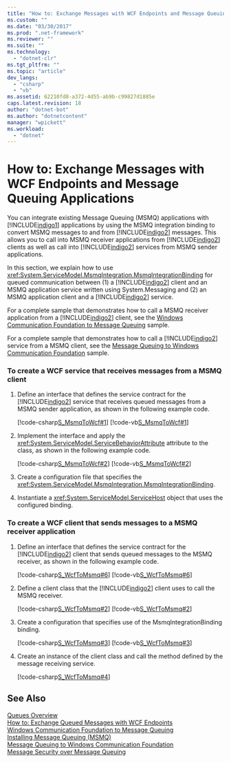 ```yaml
---
title: "How to: Exchange Messages with WCF Endpoints and Message Queuing Applications"
ms.custom: ""
ms.date: "03/30/2017"
ms.prod: ".net-framework"
ms.reviewer: ""
ms.suite: ""
ms.technology: 
  - "dotnet-clr"
ms.tgt_pltfrm: ""
ms.topic: "article"
dev_langs: 
  - "csharp"
  - "vb"
ms.assetid: 62210fd8-a372-4d55-ab9b-c99827d1885e
caps.latest.revision: 18
author: "dotnet-bot"
ms.author: "dotnetcontent"
manager: "wpickett"
ms.workload: 
  - "dotnet"
---
```

# How to: Exchange Messages with WCF Endpoints and Message Queuing Applications
You can integrate existing Message Queuing (MSMQ) applications with [!INCLUDE[indigo1](../../../../includes/indigo1-md.md)] applications by using the MSMQ integration binding to convert MSMQ messages to and from [!INCLUDE[indigo2](../../../../includes/indigo2-md.md)] messages. This allows you to call into MSMQ receiver applications from [!INCLUDE[indigo2](../../../../includes/indigo2-md.md)] clients as well as call into [!INCLUDE[indigo2](../../../../includes/indigo2-md.md)] services from MSMQ sender applications.  
  
 In this section, we explain how to use <xref:System.ServiceModel.MsmqIntegration.MsmqIntegrationBinding> for queued communication between (1) a [!INCLUDE[indigo2](../../../../includes/indigo2-md.md)] client and an MSMQ application service written using System.Messaging and (2) an MSMQ application client and a [!INCLUDE[indigo2](../../../../includes/indigo2-md.md)] service.  
  
 For a complete sample that demonstrates how to call a MSMQ receiver application from a [!INCLUDE[indigo2](../../../../includes/indigo2-md.md)] client, see the [Windows Communication Foundation to Message Queuing](../../../../docs/framework/wcf/samples/wcf-to-message-queuing.md) sample.  
  
 For a complete sample that demonstrates how to call a [!INCLUDE[indigo2](../../../../includes/indigo2-md.md)] service from a MSMQ client, see the [Message Queuing to Windows Communication Foundation](../../../../docs/framework/wcf/samples/message-queuing-to-wcf.md) sample.  
  
### To create a WCF service that receives messages from a MSMQ client  
  
1.  Define an interface that defines the service contract for the [!INCLUDE[indigo2](../../../../includes/indigo2-md.md)] service that receives queued messages from a MSMQ sender application, as shown in the following example code.  
  
     [!code-csharp[S_MsmqToWcf#1](../../../../samples/snippets/csharp/VS_Snippets_CFX/s_msmqtowcf/cs/service.cs#1)]
     [!code-vb[S_MsmqToWcf#1](../../../../samples/snippets/visualbasic/VS_Snippets_CFX/s_msmqtowcf/vb/service.vb#1)]  
  
2.  Implement the interface and apply the <xref:System.ServiceModel.ServiceBehaviorAttribute> attribute to the class, as shown in the following example code.  
  
     [!code-csharp[S_MsmqToWcf#2](../../../../samples/snippets/csharp/VS_Snippets_CFX/s_msmqtowcf/cs/service.cs#2)]
     [!code-vb[S_MsmqToWcf#2](../../../../samples/snippets/visualbasic/VS_Snippets_CFX/s_msmqtowcf/vb/service.vb#2)]  
  
3.  Create a configuration file that specifies the <xref:System.ServiceModel.MsmqIntegration.MsmqIntegrationBinding>.  
  
  
  
4.  Instantiate a <xref:System.ServiceModel.ServiceHost> object that uses the configured binding.  
  
  
  
### To create a WCF client that sends messages to a MSMQ receiver application  
  
1.  Define an interface that defines the service contract for the [!INCLUDE[indigo2](../../../../includes/indigo2-md.md)] client that sends queued messages to the MSMQ receiver, as shown in the following example code.  
  
     [!code-csharp[S_WcfToMsmq#6](../../../../samples/snippets/csharp/VS_Snippets_CFX/s_wcftomsmq/cs/proxy.cs#6)]
     [!code-vb[S_WcfToMsmq#6](../../../../samples/snippets/visualbasic/VS_Snippets_CFX/s_wcftomsmq/vb/proxy.vb#6)]  
  
2.  Define a client class that the [!INCLUDE[indigo2](../../../../includes/indigo2-md.md)] client uses to call the MSMQ receiver.  
  
     [!code-csharp[S_WcfToMsmq#2](../../../../samples/snippets/csharp/VS_Snippets_CFX/s_wcftomsmq/cs/snippets.cs#2)]
     [!code-vb[S_WcfToMsmq#2](../../../../samples/snippets/visualbasic/VS_Snippets_CFX/s_wcftomsmq/vb/snippets.vb#2)]  
  
3.  Create a configuration that specifies use of the MsmqIntegrationBinding binding.  
  
     [!code-csharp[S_WcfToMsmq#3](../../../../samples/snippets/csharp/VS_Snippets_CFX/s_wcftomsmq/cs/snippets.cs#3)]
     [!code-vb[S_WcfToMsmq#3](../../../../samples/snippets/visualbasic/VS_Snippets_CFX/s_wcftomsmq/vb/snippets.vb#3)]  
  
4.  Create an instance of the client class and call the method defined by the message receiving service.  
  
     [!code-csharp[S_WcfToMsmq#4](../../../../samples/snippets/csharp/VS_Snippets_CFX/s_wcftomsmq/cs/client.cs#4)]  
  
## See Also  
 [Queues Overview](../../../../docs/framework/wcf/feature-details/queues-overview.md)  
 [How to: Exchange Queued Messages with WCF Endpoints](../../../../docs/framework/wcf/feature-details/how-to-exchange-queued-messages-with-wcf-endpoints.md)  
 [Windows Communication Foundation to Message Queuing](../../../../docs/framework/wcf/samples/wcf-to-message-queuing.md)  
 [Installing Message Queuing (MSMQ)](../../../../docs/framework/wcf/samples/installing-message-queuing-msmq.md)  
 [Message Queuing to Windows Communication Foundation](../../../../docs/framework/wcf/samples/message-queuing-to-wcf.md)  
 [Message Security over Message Queuing](../../../../docs/framework/wcf/samples/message-security-over-message-queuing.md)
